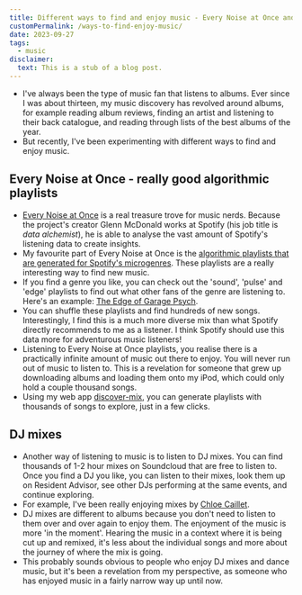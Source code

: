 ```yaml
---
title: Different ways to find and enjoy music - Every Noise at Once and DJ mixes
customPermalink: /ways-to-find-enjoy-music/
date: 2023-09-27
tags:
  - music
disclaimer:
  text: This is a stub of a blog post.
---
```


- I've always been the type of music fan that listens to albums. Ever since I
  was about thirteen, my music discovery has revolved around albums, for example
  reading album reviews, finding an artist and listening to their back catalogue,
  and reading through lists of the best albums of the year.
- But recently, I've been experimenting with different ways to find and
  enjoy music.

## Every Noise at Once - really good algorithmic playlists

- [Every Noise at Once](https://everynoise.com/) is a real treasure trove for music nerds. Because the project's creator Glenn McDonald works at Spotify (his job title is _data alchemist_), he is able to analyse the vast amount of Spotify's listening data to create insights.
- My favourite part of Every Noise at Once is the [algorithmic playlists that are generated for Spotify's microgenres](https://everynoise.com/everynoise1d.cgi?scope=all). These playlists are a really interesting way to find new music.
- If you find a genre you like, you can check out the 'sound', 'pulse' and 'edge' playlists to find out what other fans of the genre are listening to. Here's an example: [The Edge of Garage Psych](https://open.spotify.com/playlist/3g3iChwNlPGH8f8ZPLHhIA).
- You can shuffle these playlists and find hundreds of new songs. Interestingly,
  I find this is a much more diverse mix than what Spotify directly recommends
  to me as a listener. I think Spotify should use this data more for adventurous
  music listeners!
- Listening to Every Noise at Once playlists, you realise there is a practically
  infinite amount of music out there to enjoy. You will never run out of music
  to listen to. This is a revelation for someone that grew up downloading albums
  and loading them onto my iPod, which could only hold a couple thousand songs.
- Using my web app [discover-mix](https://discovermix.app/), you can generate playlists with thousands of
  songs to explore, just in a few clicks.

## DJ mixes

- Another way of listening to music is to listen to DJ mixes. You can find
  thousands of 1-2 hour mixes on Soundcloud that are free to listen to. Once you
  find a DJ you like, you can listen to their mixes, look them up on Resident
  Advisor, see other DJs performing at the same events, and continue exploring.
- For example, I've been really enjoying mixes by [Chloe Caillet](https://soundcloud.com/chloecaillet).
- DJ mixes are different to albums because you don't need to listen to them over
  and over again to enjoy them. The enjoyment of the music is more 'in the
  moment'. Hearing the music in a context where it is being cut up and remixed,
  it's less about the individual songs and more about the journey of where the mix
  is going.
- This probably sounds obvious to people who enjoy DJ mixes and dance music, but
  it's been a revelation from my perspective, as someone who has enjoyed music
  in a fairly narrow way up until now.
